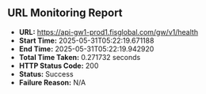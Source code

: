 ## URL Monitoring Report

- **URL:** https://api-gw1-prod1.fisglobal.com/gw/v1/health
- **Start Time:** 2025-05-31T05:22:19.671188
- **End Time:** 2025-05-31T05:22:19.942920
- **Total Time Taken:** 0.271732 seconds
- **HTTP Status Code:** 200
- **Status:** Success
- **Failure Reason:** N/A
